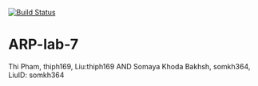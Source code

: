 [![Build Status](https://travis-ci.org/thiph169/ARP-lab-7.svg?branch=master)](https://travis-ci.org/thiph169/ARP-lab-7)
# ARP-lab-7

Thi Pham, thiph169, Liu:thiph169 AND 
Somaya Khoda Bakhsh, somkh364, LiuID: somkh364
